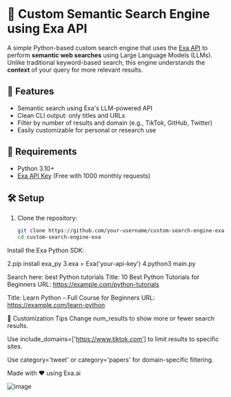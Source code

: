 # 🔎 Custom Semantic Search Engine using Exa API

A simple Python-based custom search engine that uses the [Exa API](https://exa.ai) to perform **semantic web searches** using Large Language Models (LLMs). Unlike traditional keyword-based search, this engine understands the **context** of your query for more relevant results.

## 🚀 Features
- Semantic search using Exa's LLM-powered API
- Clean CLI output: only titles and URLs
- Filter by number of results and domain (e.g., TikTok, GitHub, Twitter)
- Easily customizable for personal or research use

## 🧰 Requirements
- Python 3.10+
- [Exa API Key](https://exa.ai) (Free with 1000 monthly requests)

## 🛠️ Setup

1. Clone the repository:
   ```bash
   git clone https://github.com/your-username/custom-search-engine-exa.git
   cd custom-search-engine-exa
Install the Exa Python SDK:

2.pip install exa_py
3.exa = Exa('your-api-key')
4.python3 main.py


Search here: best Python tutorials
Title: 10 Best Python Tutorials for Beginners
URL: https://example.com/python-tutorials

Title: Learn Python – Full Course for Beginners
URL: https://example.com/learn-python


🔧 Customization Tips
Change num_results to show more or fewer search results.

Use include_domains=['https://www.tiktok.com'] to limit results to specific sites.

Use category='tweet' or category='papers' for domain-specific filtering.

Made with ❤️ using Exa.ai

![image](https://github.com/user-attachments/assets/c4cd7c59-2a91-4a01-8472-a5fc18c72a0e)
